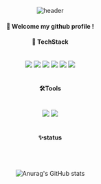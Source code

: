 <div align ="center"> 
  
 ![header](https://capsule-render.vercel.app/api?type=cylinder&color=000035&height=150&section=header&text=Hi,&nbsp;&nbsp;I'm&nbsp;&nbsp;Minsu😁&fontColor=ffffff&fontSize=70&animation=fadeIn&fontAlignY=55)

####  :wave: Welcome my github profile !


  
####  📖 TechStack
  
 <br/>
  
<img src="https://img.shields.io/badge/JAVA-007396?style=for-the-badge&logo=Java&logoColor=white">
<img src="https://img.shields.io/badge/Spring-6DB33F?style=for-the-badge&logo=Spring&logoColor=white">
<img src="https://img.shields.io/badge/MySQL-4479A1?style=for-the-badge&logo=MySQL&logoColor=white">
<img src="https://img.shields.io/badge/Aws-FF9900?style=for-the-badge&logo=Amazon aws&logoColor=white">
<img src="https://img.shields.io/badge/javascript-F7DF1E.svg?&style=for-the-badge&logo=javascript&logoColor=white">
<img src="https://img.shields.io/badge/vue.js-4FC08D.svg?&style=for-the-badge&logo=vuedotjs&logoColor=white">


 
   <br/>
   <br/>

  
####  🛠️Tools

  <br/>
  
<img src="https://img.shields.io/badge/Intellij-000000?style=for-the-badge&logo=Intellij%20IDEA&logoColor=white">
<img src="https://img.shields.io/badge/Github-181717?style=for-the-badge&logo=github&logoColor=white">

  <br/>
  <br/>
  
  
#### ✨status 
 

  <br/>
  <br/>
  
  ![Anurag's GitHub stats](https://github-readme-stats.vercel.app/api?username=MSlcim&show_icons=true&theme=cobalt)
  
</div>

